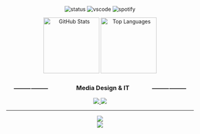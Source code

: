 <p align="center">
  <img src="https://api.statusbadges.me/badge/status/404372759028957231?simple=true" alt="status">
  <img src="https://api.statusbadges.me/badge/vscode/404372759028957231" alt="vscode">
  <img src="https://api.statusbadges.me/badge/spotify/404372759028957231" alt="spotify">
</p>

<p align="center">
  <img src="https://github-readme-stats.vercel.app/api?username=criskkky&show_icons=true&theme=transparent&rank_icon=percentile&custom_title=Github%20Stats%20from%20@criskkky&border_radius=10" alt="GitHub Stats" height="150">
  <img src="https://github-readme-stats.vercel.app/api/top-langs/?username=criskkky&layout=compact&theme=transparent&border_radius=10" alt="Top Languages" height="150">
</p>

<h3 align="center">⸻⸻‎‎‎‎‎‎‎‎ㅤ‎‎‎‎‎‎‎‎ㅤ‎‎‎‎‎‎‎‎ㅤ‎‎‎‎‎‎‎‎ㅤ‎‎‎‎‎‎‎‎ㅤMedia Design & IT‎‎‎‎‎‎‎‎ㅤ‎‎‎‎‎‎‎‎ㅤ‎‎‎‎‎‎‎‎ㅤ‎‎‎‎‎‎‎‎ㅤ⸻⸻</h3>

<div align="center">
  <a href="https://criskkky.pages.dev" target="_blank" rel="noopener noreferrer">
    <img src="https://img.shields.io/badge/Portfolio%20[ES]-FF5722?style=for-the-badge&logoColor=white">
  </a>
  <a href="https://discord.com/users/404372759028957231" target="_blank" rel="noopener noreferrer">
    <img src="https://img.shields.io/badge/discord%20profile-6263ed?style=for-the-badge&logoColor=white">
  </a>
</div>

<hr/>

<p align="center">
  <a href="https://criskkky.pages.dev" target="_blank" rel="noopener noreferrer">
    <img src="https://skillicons.dev/icons?i=html,css,js,astro,tailwind,nodejs,cloudflare,vercel,bash,pwsh&theme=dark" />  
    <br />
    <img src="https://skillicons.dev/icons?i=vscode,ps,discord,python,cpp,c,docker,react,vite,mongodb&theme=dark" />
  </a>
</p>
